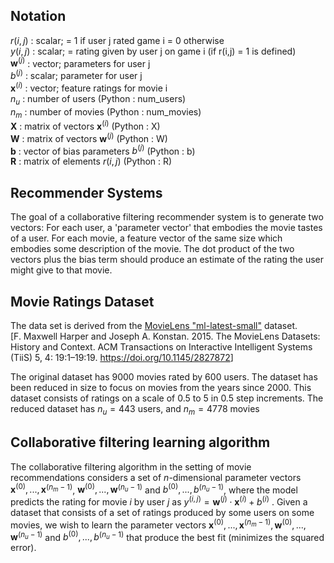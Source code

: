 ## Notation  
  
$r(i,j)$  :  scalar; = 1 if user j rated game i = 0 otherwise                          
$y(i,j)$  :  scalar; = rating given by user j on game i (if r(i,j) = 1 is defined)	  
$\mathbf{w}^{(j)}$ : vector; parameters for user j                                   
$b^{(j)}$  :  scalar; parameter for user j                                          
$\mathbf{x}^{(i)}$  :  vector; feature ratings for movie i                          
$n_u$  :  number of users  (Python : num_users)  
$n_m$  :  number of movies (Python : num_movies)  
$\mathbf{X}$  :   matrix of vectors $\mathbf{x}^{(i)}$  (Python : X)      
$\mathbf{W}$  :  matrix of vectors $\mathbf{w}^{(j)}$  (Python : W)  
$\mathbf{b}$  :  vector of bias parameters $b^{(j)}$   (Python : b)    
$\mathbf{R}$  :  matrix of elements $r(i,j)$   (Python : R)  
  
  
## Recommender Systems  
  
The goal of a collaborative filtering recommender system is to generate two vectors: For each user, a 'parameter vector' that embodies the movie tastes of a user. For each movie, a feature vector of the same size which embodies some description of the movie. The dot product of the two vectors plus the bias term should produce an estimate of the rating the user might give to that movie.
  
  
## Movie Ratings Dataset  
  
The data set is derived from the [MovieLens "ml-latest-small"](https://grouplens.org/datasets/movielens/latest/) dataset.   
[F. Maxwell Harper and Joseph A. Konstan. 2015. The MovieLens Datasets: History and Context. ACM Transactions on Interactive Intelligent Systems (TiiS) 5, 4: 19:1–19:19. <https://doi.org/10.1145/2827872>]

The original dataset has  9000 movies rated by 600 users. The dataset has been reduced in size to focus on movies from the years since 2000. This dataset consists of ratings on a scale of 0.5 to 5 in 0.5 step increments. The reduced dataset has $n_u = 443$ users, and $n_m= 4778$ movies  
  
  
## Collaborative filtering learning algorithm  
  
The collaborative filtering algorithm in the setting of movie
recommendations considers a set of $n$-dimensional parameter vectors
$\mathbf{x}^{(0)},...,\mathbf{x}^{(n_m-1)}$, $\mathbf{w}^{(0)},...,\mathbf{w}^{(n_u-1)}$ and $b^{(0)},...,b^{(n_u-1)}$, where the
model predicts the rating for movie $i$ by user $j$ as
$y^{(i,j)} = \mathbf{w}^{(j)}\cdot \mathbf{x}^{(i)} + b^{(i)}$ . Given a dataset that consists of
a set of ratings produced by some users on some movies, we wish to
learn the parameter vectors $\mathbf{x}^{(0)},...,\mathbf{x}^{(n_m-1)}, \mathbf{w}^{(0)},...,\mathbf{w}^{(n_u-1)}$  and $b^{(0)},...,b^{(n_u-1)}$ that produce the best fit (minimizes
the squared error).
